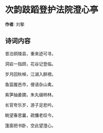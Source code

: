 # 次韵跂蹈登护法院澄心亭

**作者**: 刘摰

## 诗词内容

昔泊铜陵县，重来迹可寻。

洞岩一指顾，花谷记登临。

岁月回秋棹，江湖入醉襟。

鱼篮腥邑市，俚语杂山禽。

紫笋抽姜圃，朱丸缀柿林。

长官夸乐岁，游子足悲吟。

眺望春思曩，疏慵老叹今。

篷窗把书卧，空此望澄心。

